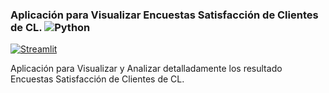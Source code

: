 ### Aplicación para Visualizar Encuestas Satisfacción de Clientes de CL. ![Python](https://img.shields.io/badge/python-3.12%2B-blue) 

[![Streamlit](https://static.streamlit.io/badges/streamlit_badge_black_white.svg)](https://sitio-encuestas-alexia-cl.streamlit.app/) 



Aplicación para Visualizar y Analizar detalladamente los resultado Encuestas Satisfacción de Clientes de CL.